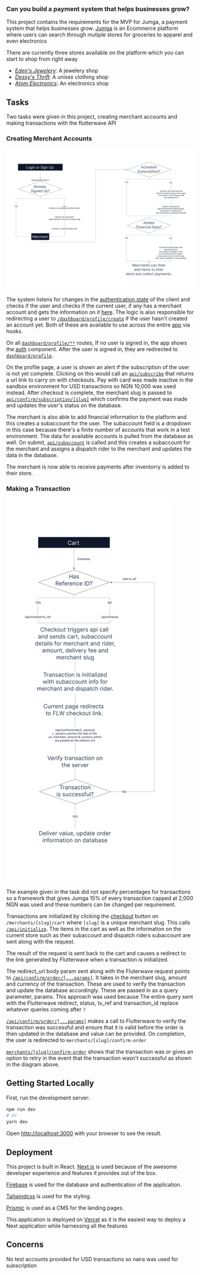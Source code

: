 ### Can you build a payment system that helps businesses grow?

This project contains the requirements for the MVP for Jumga, a payment system that helps businesses grow. [Jumga](https://jumga.vercel.app) is an Ecommerce platform where users can search through mutiple stores for groceries to apparel and even electronics

There are currently three stores available on the platform which you can start to shop from right away

-   _[Eden's Jewelery](https://jumga.vercel.app/merchants/edens-jewelery)_: A jewelery shop
-   _[Dessy's Thrift](https://jumga.vercel.app/merchants/dessys-thrift)_: A unisex clothing shop
-   _[Atom Electronics](https://jumga.vercel.app/merchants/atom-electronics)_: An electronics shop

## Tasks

Two tasks were given in this project, creating merchant accounts and making transactions with the flutterwave API

### Creating Merchant Accounts

![Creating Merchant Accounts](/public/creating-merchant-shops.jpg)

The system listens for changes in the [authentication state](https://github.com/ebinabo/jumga/blob/main/lib/auth.js) of the client and checks if the user and checks if the current user, if any has a merchant account and gets the information on it [here](https://github.com/ebinabo/jumga/blob/main/lib/merchants.js). The logic is also responsible for redirecting a user to [`/dashboard/profile/create`](https://github.com/ebinabo/jumga/blob/main/pages/dashboard/profile/create.js) if the user hasn't created an account yet. Both of these are available to use across the entire [app](https://github.com/ebinabo/jumga/blob/main/pages/_app.js) via hooks.

On all [`dashboard/profile/**`](https://github.com/ebinabo/jumga/tree/main/pages/dashboard/profile) routes, If no user is signed in, the app shows the [auth](https://github.com/ebinabo/jumga/blob/main/components/Authentication.js) component. After the user is signed in, they are redirected to [`dashboard/profile`](https://github.com/ebinabo/jumga/blob/main/pages/dashboard/profile/index.js).

On the profile page, a user is shown an alert if the subscription of the user is not yet complete. Clicking on this would call an [`api/subscribe`](https://github.com/ebinabo/jumga/blob/main/pages/api/subscribe.ts) that returns a url link to carry on with checkouts. Pay with card was made inactive in the sandbox environment for USD transactions so NGN 10,000 was used instead. After checkout is complete, the merchant slug is passed to [`api/confirm/subscription/[slug]`](https://github.com/ebinabo/jumga/blob/main/pages/api/confirm/subscription/%5Bslug%5D.ts) which confirms the payment was made and updates the user's status on the database.

The merchant is also able to add financial information to the platform and this creates a subaccount for the user. The subaccount field is a dropdown in this case because there's a finite number of accounts that work in a test environment. The data for available accounts is pulled from the database as well. On submit, [`api/subaccount`](https://github.com/ebinabo/jumga/blob/main/pages/api/subaccount.ts) is called and this creates a subaccount for the merchant and assigns a dispatch rider to the merchant and updates the data in the database.

The merchant is now able to receive payments after inventorry is added to their store.

### Making a Transaction

![Making  a Transaction](/public/making-a-transaction.jpg)

The example given in the task did not specify percentages for transactions so a framework that gives Jumga 15% of every transaction capped at 2,000 NGN was used and these numbers can be changed per requirement.

Transactions are initialized by clicking the [checkout](https://github.com/ebinabo/jumga/blob/main/pages/merchants/%5Bslug%5D/cart.js) button on `/merchants/[slug]/cart` where `[slug]` is a unique merchant slug. This calls [`/api/initialize`](https://github.com/ebinabo/jumga/blob/main/pages/api/initialize.ts). The items in the cart as well as the information on the current store such as their subaccount and dispatch riders subaccount are sent along with the request.

The result of the request is sent back to the cart and causes a redirect to the link generated by Flutterwave when a transaction is initialized.

The redirect_url body param sent along with the Fluterwave request points to [`/api/confirm/order/[...params]`](https://github.com/ebinabo/jumga/blob/main/pages/api/confirm/order/%5B...params%5D.ts). It takes in the merchant slug, amount and currency of the transaction. These are used to verify the transaction and update the database accordingly. These are passed in as a query parameter, params. This approach was used because The entire query sent with the Flutterwave redirect, status, tx_ref and transaction_id replace whatever queries coming after `?`

[`/api/confirm/order/[...params]`](https://github.com/ebinabo/jumga/blob/main/pages/api/confirm/order/%5B...params%5D.ts) makes a call to Flutterwave to verify the transaction was successful and ensure that it is valid before the order is then updated in the database and value can be provided. On completion, the user is redirected to `merchants/[slug]/confirm-order`

[`merchants/[slug]/confirm-order`](https://github.com/ebinabo/jumga/blob/main/pages/merchants/%5Bslug%5D/confirm-order.js) shows that the transaction was or gives an option to retry in the event that the transaction wasn't successful as shown in the diagram above.

## Getting Started Locally

First, run the development server:

```bash
npm run dev
# or
yarn dev
```

Open [http://localhost:3000](http://localhost:3000) with your browser to see the result.

## Deployment

This project is built in React. [Next.js](https://nextjs.org/) is used because of the awesome developer experience and features it provides out of the box.

[Firebase](https://firebase.google.com/) is used for the database and authentication of the application.

[Tailwindcss](https://tailwindcss.com/) is used for the styling.

[Prismic](https://prismic.io/) is used as a CMS for the landing pages.

This application is deployed on [Vercel](https://vercel.com) as it is the easiest way to deploy a Next application while harnessing all the features

## Concerns

No test accounts provided for USD transactions so naira was used for subscription

